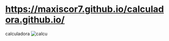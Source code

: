 # https://maxiscor7.github.io/calculadora.github.io/
calculadora
![calcu](https://user-images.githubusercontent.com/99894721/168389764-19523efd-46c5-4a74-aeaa-ac439e02e212.jpg)
